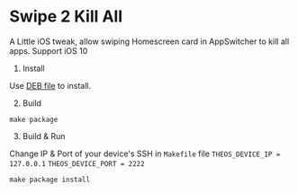Swipe 2 Kill All
=====
A Little iOS tweak, allow swiping Homescreen card in AppSwitcher to kill all apps. Support iOS 10

1) Install

Use [DEB file](/packages/com.martinpham.swipe2killall_0.0.1-3+debug_iphoneos-arm.deb) to install.

2) Build

``make package``

3) Build & Run

Change IP & Port of your device's SSH in ``Makefile`` file
``THEOS_DEVICE_IP = 127.0.0.1``
``THEOS_DEVICE_PORT = 2222``

``make package install``